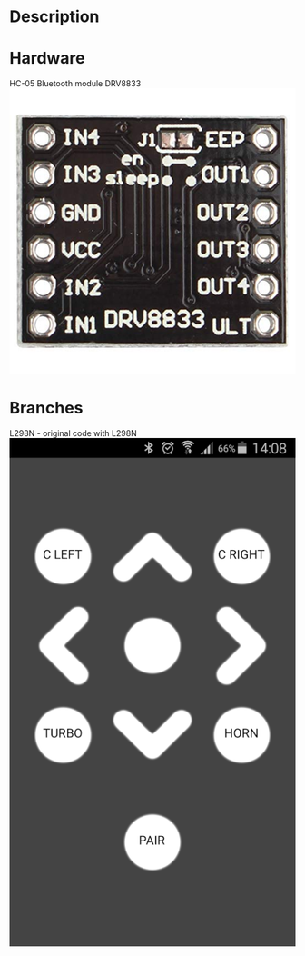 # Description
# Hardware
HC-05 Bluetooth module
DRV8833
[![drv8833](images/drv8833.jpg)](https://ebldc.com/?p=264)



# Branches
L298N - original code with L298N
[![Tank Bluetooth Controller](images/tank_bluetooth_controller.png)](https://play.google.com/store/apps/details?id=appinventor.ai_garylcyhk.Tank_Bluetooth_Controller_copy)
